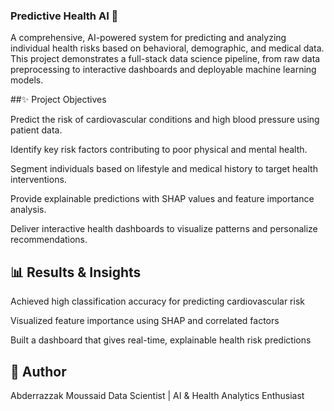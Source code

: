 ### Predictive Health AI 🌿

A comprehensive, AI-powered system for predicting and analyzing individual health risks based on behavioral, demographic, and medical data. This project demonstrates a full-stack data science pipeline, from raw data preprocessing to interactive dashboards and deployable machine learning models.

##✨ Project Objectives

Predict the risk of cardiovascular conditions and high blood pressure using patient data.

Identify key risk factors contributing to poor physical and mental health.

Segment individuals based on lifestyle and medical history to target health interventions.

Provide explainable predictions with SHAP values and feature importance analysis.

Deliver interactive health dashboards to visualize patterns and personalize recommendations.

## 📊 Results & Insights

Achieved high classification accuracy for predicting cardiovascular risk

Visualized feature importance using SHAP and correlated factors

Built a dashboard that gives real-time, explainable health risk predictions


## 🚀 Author

Abderrazzak Moussaid
Data Scientist | AI & Health Analytics Enthusiast
